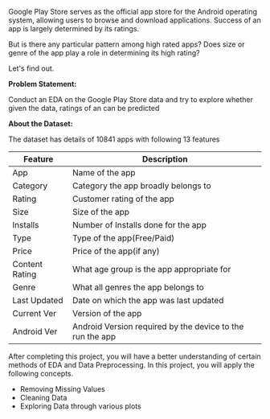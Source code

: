 Google Play Store serves as the official app store for the Android operating system, allowing users to browse and download applications. Success of an app is largely determined by its ratings.

But is there any particular pattern among high rated apps? Does size or genre of the app play a role in determining its high rating?

Let's find out.

**Problem Statement:**

Conduct an EDA on the Google Play Store data and try to explore whether given the data, ratings of an can be predicted

**About the Dataset:**

The dataset has details of 10841 apps with following 13 features

Feature | Description
------- | -----------
App	| Name of the app
Category	| Category the app broadly belongs to
Rating	| Customer rating of the app
Size	| Size of the app
Installs	| Number of Installs done for the app
Type	| Type of the app(Free/Paid)
Price	| Price of the app(if any)
Content Rating |	What age group is the app appropriate for
Genre	| What all genres the app belongs to
Last Updated	| Date on which the app was last updated
Current Ver	|Version of the app
Android Ver	| Android Version required by the device to the run the app

After completing this project, you will have a better understanding of certain methods of EDA and Data Preprocessing. In this project, you will apply the following concepts.

* Removing Missing Values
* Cleaning Data
* Exploring Data through various plots
